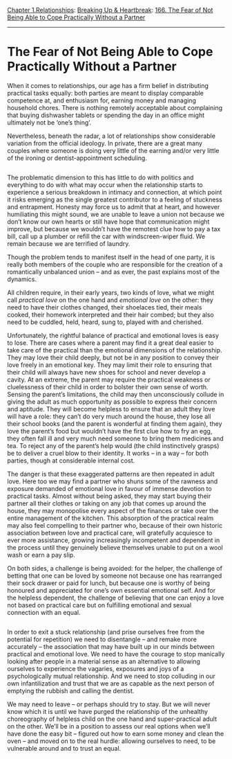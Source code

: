 [Chapter 1.Relationships](https://www.theschooloflife.com/thebookoflife/category/relationships/): [Breaking Up & Heartbreak](https://www.theschooloflife.com/thebookoflife/category/relationships/breaking-up-heartbreak/): [166. The Fear of Not Being Able to Cope Practically Without a Partner](https://www.theschooloflife.com/thebookoflife/the-fear-of-not-being-able-to-cope-practically-on-our-own/)

* * *

# The Fear of Not Being Able to Cope Practically Without a Partner

When it comes to relationships, our age has a firm belief in distributing practical tasks equally: both parties are meant to display comparable competence at, and enthusiasm for, earning money and managing household chores. There is nothing remotely acceptable about complaining that buying dishwasher tablets or spending the day in an office might ultimately not be ‘one’s thing’.

Nevertheless, beneath the radar, a lot of relationships show considerable variation from the official ideology. In private, there are a great many couples where someone is doing very little of the earning and/or very little of the ironing or dentist-appointment scheduling.

<figure class="aligncenter"><img src="https://www.theschooloflife.com/thebookoflife/wp-content/uploads/2019/11/william-eggleston-slide-3JM4-superJumbo-696x1024.jpg" alt="" class="wp-image-23893" srcset="https://www.theschooloflife.com/thebookoflife/wp-content/uploads/2019/11/william-eggleston-slide-3JM4-superJumbo-696x1024.jpg 696w, https://www.theschooloflife.com/thebookoflife/wp-content/uploads/2019/11/william-eggleston-slide-3JM4-superJumbo-204x300.jpg 204w, https://www.theschooloflife.com/thebookoflife/wp-content/uploads/2019/11/william-eggleston-slide-3JM4-superJumbo-768x1130.jpg 768w, https://www.theschooloflife.com/thebookoflife/wp-content/uploads/2019/11/william-eggleston-slide-3JM4-superJumbo.jpg 1392w" sizes="(max-width: 696px) 100vw, 696px"></figure>

The problematic dimension to this has little to do with politics and everything to do with what may occur when the relationship starts to experience a serious breakdown in intimacy and connection, at which point it risks emerging as the single greatest contributor to a feeling of stuckness and entrapment. Honesty may force us to admit that at heart, and however humiliating this might sound, we are unable to leave a union not because we don’t know our own hearts or still have hope that communication might improve, but because we wouldn’t have the remotest clue how to pay a tax bill, call up a plumber or refill the car with windscreen-wiper fluid. We remain because we are terrified of laundry.&nbsp;

Though the problem tends to manifest itself in the head of one party, it is really both members of the couple who are responsible for the creation of a romantically unbalanced union – and as ever, the past explains most of the dynamics.&nbsp;

All children require, in their early years, two kinds of love, what we might call _practical love_ on the one hand and _emotional love_ on the other: they need to have their clothes changed, their shoelaces tied, their meals cooked, their homework interpreted and their hair combed; but they also need to be cuddled, held, heard, sung to, played with and cherished.&nbsp;

Unfortunately, the rightful balance of practical and emotional loves is easy to lose. There are cases where a parent may find it a great deal easier to take care of the practical than the emotional dimensions of the relationship. They may love their child deeply, but not be in any position to convey their love freely in an emotional key. They may limit their role to ensuring that their child will always have new shoes for school and never develop a cavity. At an extreme, the parent may require the practical weakness or cluelessness of their child in order to bolster their own sense of worth. Sensing the parent’s limitations, the child may then unconsciously collude in giving the adult as much opportunity as possible to express their concern and aptitude. They will become helpless to ensure that an adult they love will have a role: they can’t do very much around the house, they lose all their school books (and the parent is wonderful at finding them again), they love the parent’s food but wouldn’t have the first clue how to fry an egg, they often fall ill and very much need someone to bring them medicines and tea. To reject any of the parent’s help would (the child instinctively grasps) be to deliver a cruel blow to their identity. It works – in a way – for both parties, though at considerable internal cost.&nbsp;

The danger is that these exaggerated patterns are then repeated in adult love. Here too we may find a partner who shuns some of the rawness and exposure demanded of emotional love in favour of immense devotion to practical tasks. Almost without being asked, they may start buying their partner all their clothes or taking on any job that comes up around the house, they may monopolise every aspect of the finances or take over the entire management of the kitchen. This absorption of the practical realm may also feel compelling to their partner who, because of their own historic association between love and practical care, will gratefully acquiesce to ever more assistance, growing increasingly incompetent and dependent in the process until they genuinely believe themselves unable to put on a wool wash or earn a pay slip.

On both sides, a challenge is being avoided: for the helper, the challenge of betting that one can be loved by someone not because one has rearranged their sock drawer or paid for lunch, but because one is worthy of being honoured and appreciated for one’s own essential emotional self. And for the helpless dependent, the challenge of believing that one can enjoy a love not based on practical care but on fulfilling emotional and sexual connection with an equal.

<figure class="aligncenter"><img src="https://www.theschooloflife.com/thebookoflife/wp-content/uploads/2019/11/eggleston2.jpg" alt="" class="wp-image-23894" srcset="https://www.theschooloflife.com/thebookoflife/wp-content/uploads/2019/11/eggleston2.jpg 1000w, https://www.theschooloflife.com/thebookoflife/wp-content/uploads/2019/11/eggleston2-300x188.jpg 300w, https://www.theschooloflife.com/thebookoflife/wp-content/uploads/2019/11/eggleston2-768x482.jpg 768w" sizes="(max-width: 1000px) 100vw, 1000px"></figure>

In order to exit a stuck relationship (and prise ourselves free from the potential for repetition) we need to disentangle – and remake more accurately – the association that may have built up in our minds between practical and emotional love. We need to have the courage to stop manically looking after people in a material sense as an alternative to allowing ourselves to experience the vagaries, exposures and joys of a psychologically mutual relationship. And we need to stop colluding in our own infantilization and trust that we are as capable as the next person of emptying the rubbish and calling the dentist.

We may need to leave – or perhaps should try to stay. But we will never know which it is until we have purged the relationship of the unhealthy choreography of helpless child on the one hand and super-practical adult on the other. We’ll be in a position to assess our real options when we’ll have done the easy bit – figured out how to earn some money and clean the oven – and moved on to the real hurdle: allowing ourselves to need, to be vulnerable around and to trust an equal.
